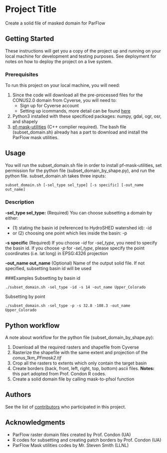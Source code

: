 # Project Title

Create a solid file of masked domain for ParFlow

## Getting Started

These instructions will get you a copy of the project up and running on your local machine for development and testing purposes. See deployment for notes on how to deploy the project on a live system.

### Prerequisites

To run this project on your local machine, you will need:
1. Since the code will download all the pre-processed files for the CONUS2.0 domain from Cyverse, you will need to:
	* Sign up for Cyverse account
	* Setting up icommands, more detail can be found [here](https://wiki.cyverse.org/wiki/display/DS/Setting+Up+iCommands) 
2. Python3 installed with these specificed packages: numpy, gdal, ogr, osr, and shapely
3. [pf-mask-utilities](https://github.com/smithsg84/pf-mask-utilities) (C++ complier required). The bash file (subset_domain.sh) already has a part to download and install the ParFlow mask utilities.


## Usage

You will run the subset_domain.sh file in order to install pf-mask-utilities, set permission for the python file (subset_domain_by_shape.py), and run the python file.
subset_domain.sh takes three inputs:

```
subset_domain.sh [-sel_type sel_type] [-s specific] [-out_name out_name]
```

### Description

**-sel_type sel_type:** (Required) You can choose subsetting a domain by either:
 * (1) stating the basin id (referenced to HydroSHED watershed id): -id
 * or (2) choosing one point which lies inside the basin: -p

**-s specific** (Required) If you choose *-id* for *-sel_type*, you need to specify the basin id. If you choose *-p* for *-sel_type*, please specify the point coordinates (i.e. lat long) in EPSG:4326 projection

**-out_name out_name** (Optional) Name of the output solid file. If not specified, subsetting basin id will be used 

###Examples
Subsetting by basin id

```
./subset_domain.sh -sel_type -id -s 14 -out_name Upper_Colorado
```

Subsetting by point

```
./subset_domain.sh -sel_type -p -s 32.8 -108.3 -out_name Upper_Colorado
```


## Python workflow

A note about workflow for the python file (subset_domain_by_shape.py):
1. Download all the required rasters and shapefile from Cyverse
2. Rasterize the shapefile with the same extent and projection of the *conus_1km_PFmask2.tif*
3. Crop all the rasters to extents which only contain the target basin
4. Create borders (back, front, left, right, top, bottom) ascii files. **Notes:** this part adopted from Prof. Condon R codes.
5. Create a solid domain file by calling mask-to-pfsol function

## Authors

See the list of [contributors](https://github.com/orgs/hydroframe/people) who participated in this project.

## Acknowledgments

* ParFlow raster domain files created by Prof. Condon (UA)
* R codes for subsetting and creating patch borders by Prof. Condon (UA)
* ParFlow Mask utilities codes by Mr. Steven Smith (LLNL)

